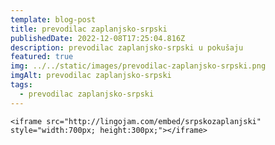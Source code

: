 ```yaml
---
template: blog-post
title: prevodilac zaplanjsko-srpski
publishedDate: 2022-12-08T17:25:04.816Z
description: prevodilac zaplanjsko-srpski u pokušaju
featured: true
img: ../../static/images/prevodilac-zaplanjsko-srpski.png
imgAlt: prevodilac zaplanjsko-srpski
tags:
  - prevodilac zaplanjsko-srpski
---
```

`<iframe src="http://lingojam.com/embed/srpskozaplanjski" style="width:700px; height:300px;"></iframe>`